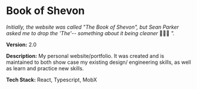 # Book of Shevon

_Initially, the website was called "The Book of Shevon", but Sean Parker asked me to drop the 'The'-- something about it being cleaner_ 🤷🏽‍♀️ _"._

**Version:** 2.0

**Description:** My personal website/portfolio. It was created and is maintained to both show case my existing design/ engineering skills, as well as learn and practice new skills.

**Tech Stack:** React, Typescript, MobX

